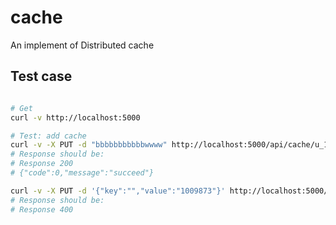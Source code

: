 # cache

An implement of Distributed cache

## Test case

```bash

# Get
curl -v http://localhost:5000

# Test: add cache
curl -v -X PUT -d "bbbbbbbbbbbwwww" http://localhost:5000/api/cache/u_1234
# Response should be: 
# Response 200
# {"code":0,"message":"succeed"} 

curl -v -X PUT -d '{"key":"","value":"1009873"}' http://localhost:5000/api/cache/
# Response should be:
# Response 400
```
